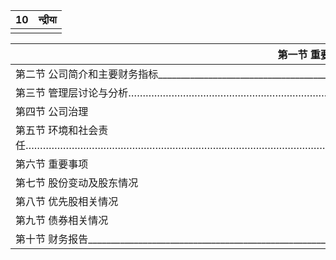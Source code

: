 | 10 | न्द्रीया |
|----|----------|
|    |          |

| 第一节 重要提示、目录和释义________________________________________________________________________________________________________________________________________________________________ |  |
|--------------------------------------------------------------------------------------------------------------------------------------------------------------------------------|--|
| 第二节 公司简介和主要财务指标_______________________________________________________________________________________________________________________________________________________________ |  |
| 第三节 管理层讨论与分析………………………………………………………………………………………………………………………………………………………………………………………………………………………………………………………………………………………………………………………………… 11                                       |  |
| 第四节 公司治理                                                                                                                                                                       |  |
| 第五节 环境和社会责任………………………………………………………………………………………………………………………………………………………………………………………………………………………………………………………………………………………………………………………………………………………………………………………………………………………………………………… |  |
| 第六节 重要事项                                                                                                                                                                       |  |
| 第七节 股份变动及股东情况                                                                                                                                                                  |  |
| 第八节 优先股相关情况                                                                                                                                                                    |  |
| 第九节 债券相关情况                                                                                                                                                                     |  |
| 第十节 财务报告______________________________________________________________________________________________________________________________________________________________________ |  |